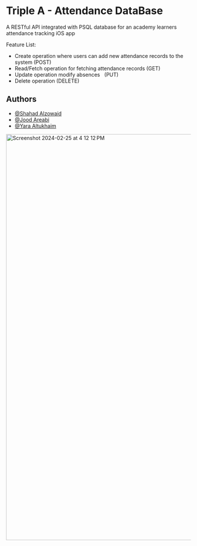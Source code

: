 # Triple A - Attendance DataBase

A RESTful API integrated with PSQL database for an academy learners attendance tracking iOS app

Feature List: 

- Create operation where users can add new attendance records to the system (POST)
- Read/Fetch operation  for fetching attendance records (GET)
- Update operation modify absences   (PUT)
- Delete operation (DELETE)



## Authors

- [@Shahad Alzowaid](https://github.com/shzoyid)
- [@Jood Areabi](https://github.com/valguric)
- [@Yara Altukhaim](https://github.com/yaraaltukhaim)

<img width="1109" alt="Screenshot 2024-02-25 at 4 12 12 PM" src="https://github.com/shzoyid/NC3/assets/116315852/dfa8795d-3467-4b88-8bfc-826b10eb998e">

